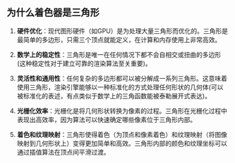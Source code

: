 ## 为什么着色器是三角形

1. **硬件优化**：现代图形硬件（如GPU）是为处理大量三角形而优化的。三角形是最简单的多边形，只需三个顶点就能定义，在计算和内存使用上非常高效。

2. **数学上的稳定性**：三角形是唯一在任何情况下都不会自相交或扭曲的多边形(这种稳定性对于建立可靠的渲染算法至关重要)。

3. **灵活性和通用性**：任何复杂的多边形都可以被分解成一系列三角形。这意味着使用三角形，渲染引擎能够以一种标准化的方式处理任何形状的几何体(可以被标准化的表述，有点类似于数学上的三角函数能被泰勒展开式表达)。

4. **光栅化效率**：光栅化是将几何形状转换为像素的过程。三角形在光栅化过程中表现出高效率，因为算法可以快速确定哪些像素位于三角形内部。

5. **着色和纹理映射**：三角形使得着色（为顶点和像素着色）和纹理映射（将图像映射到几何形状上）变得更加简单和高效。三角形内部的颜色和纹理坐标可以通过插值算法在顶点间平滑过渡。
